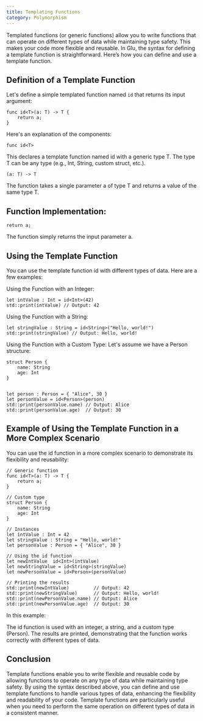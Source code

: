 ```yaml
---
title: Templating Functions
category: Polymorphism
---
```


Templated functions (or generic functions) allow you to write functions that can operate on different types of data while maintaining type safety. This makes your code more flexible and reusable. In Glu, the syntax for defining a template function is straightforward. Here’s how you can define and use a template function.

## Definition of a Template Function

Let's define a simple templated function named `id` that returns its input argument:

```glu
func id<T>(a: T) -> T {
    return a;
}
```

Here's an explanation of the components:


```glu
func id<T>
```

This declares a template function named id with a generic type T. The type T can be any type (e.g., Int, String, custom struct, etc.).

```glu
(a: T) -> T
```

The function takes a single parameter a of type T and returns a value of the same type T.

## Function Implementation:

```glu
return a;
````

The function simply returns the input parameter a.

## Using the Template Function

You can use the template function id with different types of data. Here are a few examples:

Using the Function with an Integer:

```glu
let intValue : Int = id<Int>(42)
std::print(intValue) // Output: 42
```

Using the Function with a String:

```glu
let stringValue : String = id<String>("Hello, world!")
std::print(stringValue) // Output: Hello, world!
```

Using the Function with a Custom Type:
Let's assume we have a Person structure:

```glu
struct Person {
    name: String
    age: Int
}


let person : Person = { "Alice", 30 }
let personValue = id<Person>(person)
std::print(personValue.name) // Output: Alice
std::print(personValue.age)  // Output: 30
```

## Example of Using the Template Function in a More Complex Scenario

You can use the id function in a more complex scenario to demonstrate its flexibility and reusability:

```glu
// Generic function
func id<T>(a: T) -> T {
    return a;
}

// Custom type
struct Person {
    name: String
    age: Int
}

// Instances
let intValue : Int = 42
let stringValue : String = "Hello, world!"
let personValue : Person = { "Alice", 30 }

// Using the id function
let newIntValue  id<Int>(intValue)
let newStringValue = id<String>(stringValue)
let newPersonValue = id<Person>(personValue)

// Printing the results
std::print(newIntValue)         // Output: 42
std::print(newStringValue)      // Output: Hello, world!
std::print(newPersonValue.name) // Output: Alice
std::print(newPersonValue.age)  // Output: 30
```

In this example:

The id function is used with an integer, a string, and a custom type (Person).
The results are printed, demonstrating that the function works correctly with different types of data.

## Conclusion

Template functions enable you to write flexible and reusable code by allowing functions to operate on any type of data while maintaining type safety. By using the syntax described above, you can define and use template functions to handle various types of data, enhancing the flexibility and readability of your code. Template functions are particularly useful when you need to perform the same operation on different types of data in a consistent manner.
